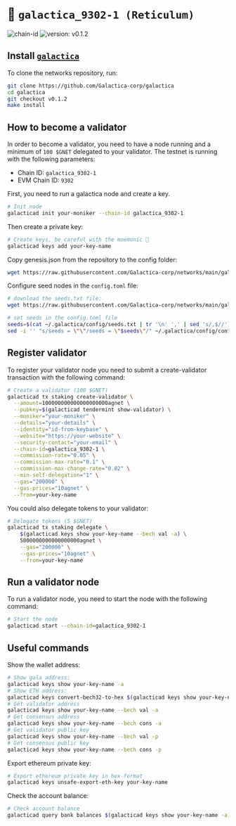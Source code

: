 # 🔗 `galactica_9302-1 (Reticulum)`

![chain-id](https://img.shields.io/badge/chain%20id-galactica_9302--1-blue?style=for-the-badge)
![version: v0.1.2](https://img.shields.io/badge/version-v0.1.2-green?style=for-the-badge)


## Install [`galactica`](https://github.com/Galactica-corp/galactica)

To clone the networks repository, run:

```sh
git clone https://github.com/Galactica-corp/galactica
cd galactica
git checkout v0.1.2
make install
```

## How to become a validator

In order to become a validator, you need to have a node running and a minimum of `100 $GNET` delegated to your validator.
The testnet is running with the following parameters:
- Chain ID: `galactica_9302-1`
- EVM Chain ID: `9302`


First, you need to run a galactica node and create a key.

```sh
# Init node
galacticad init your-moniker --chain-id galactica_9302-1
```

Then create a private key:

```sh
# Create keys, be careful with the mnemonic 👀
galacticad keys add your-key-name
```

Copy genesis.json from the repository to the config folder:

```sh
wget https://raw.githubusercontent.com/Galactica-corp/networks/main/galactica_9302-1/genesis.json -O ~/.galactica/config/genesis.json
```

Configure seed nodes in the `config.toml` file:

```sh
# download the seeds.txt file:
wget https://raw.githubusercontent.com/Galactica-corp/networks/main/galactica_9302-1/seeds.txt -O ~/.galactica/config/seeds.txt

# set seeds in the config.toml file
seeds=$(cat ~/.galactica/config/seeds.txt | tr '\n' ',' | sed 's/,$//')
sed -i '' "s/seeds = \"\"/seeds = \"$seeds\"/" ~/.galactica/config/config.toml
```

## Register validator

To register your validator node you need to submit a create-validator transaction with the following command:

```sh
# Create a validator (100 $GNET)
galacticad tx staking create-validator \
  --amount=100000000000000000000agnet \
  --pubkey=$(galacticad tendermint show-validator) \
  --moniker="your-moniker" \
  --details="your-details" \
  --identity="id-from-keybase" \
  --website="https://your-website" \
  --security-contact="your-email" \
  --chain-id=galactica_9302-1 \
  --commission-rate="0.05" \
  --commission-max-rate="0.1" \
  --commission-max-change-rate="0.02" \
  --min-self-delegation="1" \
  --gas="200000" \
  --gas-prices="10agnet" \
  --from=your-key-name
```

You could also delegate tokens to your validator:

```sh
# Delegate tokens (5 $GNET)  
galacticad tx staking delegate \
    $(galacticad keys show your-key-name --bech val -a) \
    5000000000000000000agnet \
    --gas="200000" \
    --gas-prices="10agnet" \
    --from=your-key-name
```

## Run a validator node

To run a validator node, you need to start the node with the following command:

```sh
# Start the node
galacticad start --chain-id=galactica_9302-1
```


## Useful commands


Show the wallet address:

```sh
# Show gala address:
galacticad keys show your-key-name -a
# Show ETH address:
galacticad keys convert-bech32-to-hex $(galacticad keys show your-key-name -a)
# Get validator address
galacticad keys show your-key-name --bech val -a
# Get consensus address
galacticad keys show your-key-name --bech cons -a
# Get validator public key
galacticad keys show your-key-name --bech val -p
# Get consensus public key
galacticad keys show your-key-name --bech cons -p
```

Export ethereum private key:

```sh
# Export ethereum private key in hex format
galacticad keys unsafe-export-eth-key your-key-name
```

Check the account balance:

```sh
# Check account balance
galacticad query bank balances $(galacticad keys show your-key-name -a)
```

